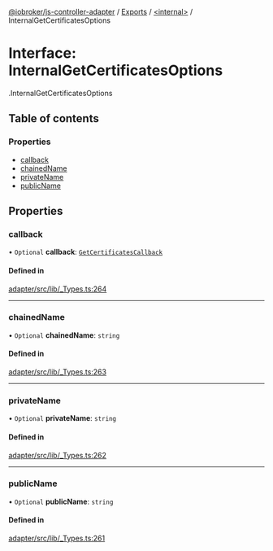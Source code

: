 [@iobroker/js-controller-adapter](../README.md) / [Exports](../modules.md) / [<internal\>](../modules/internal_.md) / InternalGetCertificatesOptions

# Interface: InternalGetCertificatesOptions

[<internal>](../modules/internal_.md).InternalGetCertificatesOptions

## Table of contents

### Properties

- [callback](internal_.InternalGetCertificatesOptions.md#callback)
- [chainedName](internal_.InternalGetCertificatesOptions.md#chainedname)
- [privateName](internal_.InternalGetCertificatesOptions.md#privatename)
- [publicName](internal_.InternalGetCertificatesOptions.md#publicname)

## Properties

### callback

• `Optional` **callback**: [`GetCertificatesCallback`](../modules/internal_.md#getcertificatescallback)

#### Defined in

[adapter/src/lib/_Types.ts:264](https://github.com/ioBroker/ioBroker.js-controller/blob/b9cc8f0d/packages/adapter/src/lib/_Types.ts#L264)

___

### chainedName

• `Optional` **chainedName**: `string`

#### Defined in

[adapter/src/lib/_Types.ts:263](https://github.com/ioBroker/ioBroker.js-controller/blob/b9cc8f0d/packages/adapter/src/lib/_Types.ts#L263)

___

### privateName

• `Optional` **privateName**: `string`

#### Defined in

[adapter/src/lib/_Types.ts:262](https://github.com/ioBroker/ioBroker.js-controller/blob/b9cc8f0d/packages/adapter/src/lib/_Types.ts#L262)

___

### publicName

• `Optional` **publicName**: `string`

#### Defined in

[adapter/src/lib/_Types.ts:261](https://github.com/ioBroker/ioBroker.js-controller/blob/b9cc8f0d/packages/adapter/src/lib/_Types.ts#L261)
